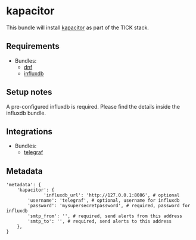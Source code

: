 # kapacitor

This bundle will install [kapacitor](https://www.influxdata.com/time-series-platform/kapacitor/) as part of the TICK stack.

## Requirements

* Bundles:
  * [dnf](https://github.com/rullmann/bundlewrap-dnf)
  * [influxdb](https://github.com/rullmann/bundlewrap-influxdb)

## Setup notes

A pre-configured influxdb is required. Please find the details inside the influxdb bundle.

## Integrations

* Bundles:
  * [telegraf](https://github.com/rullmann/bundlewrap-telegraf)

## Metadata

    'metadata': {
        'kapacitor': {
			      'influxdb_url': 'http://127.0.0.1:8086', # optional
            'username': 'telegraf', # optional, username for influxdb
            'password': 'mysupersecretpassword', # required, password for influxdb
            'smtp_from': '', # required, send alerts from this address
            'smtp_to': '', # required, send alerts to this address
        },
    }
